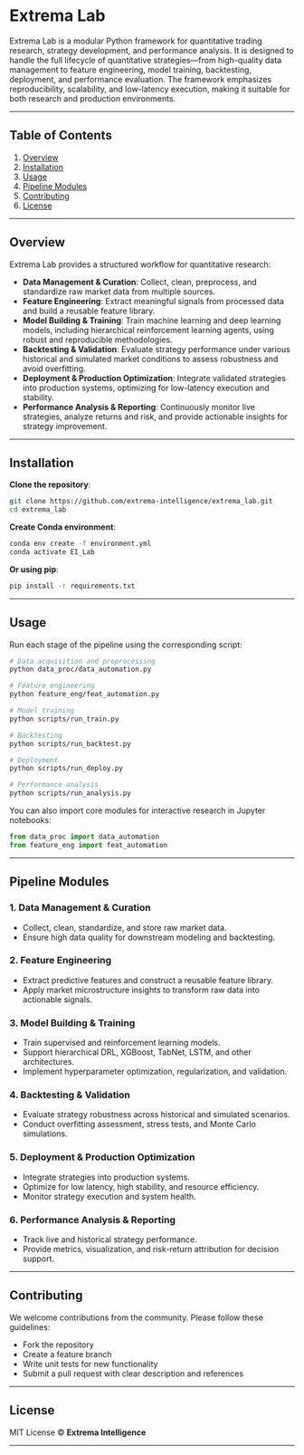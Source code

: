 # **Extrema Lab**

Extrema Lab is a modular Python framework for quantitative trading research, strategy development, and performance analysis. It is designed to handle the full lifecycle of quantitative strategies—from high-quality data management to feature engineering, model training, backtesting, deployment, and performance evaluation. The framework emphasizes reproducibility, scalability, and low-latency execution, making it suitable for both research and production environments.

---

## **Table of Contents**

1. [Overview](#overview)
2. [Installation](#installation)
3. [Usage](#usage)
4. [Pipeline Modules](#pipeline-modules)
5. [Contributing](#contributing)
6. [License](#license)

---

## **Overview**

Extrema Lab provides a structured workflow for quantitative research:

* **Data Management & Curation**: Collect, clean, preprocess, and standardize raw market data from multiple sources.
* **Feature Engineering**: Extract meaningful signals from processed data and build a reusable feature library.
* **Model Building & Training**: Train machine learning and deep learning models, including hierarchical reinforcement learning agents, using robust and reproducible methodologies.
* **Backtesting & Validation**: Evaluate strategy performance under various historical and simulated market conditions to assess robustness and avoid overfitting.
* **Deployment & Production Optimization**: Integrate validated strategies into production systems, optimizing for low-latency execution and stability.
* **Performance Analysis & Reporting**: Continuously monitor live strategies, analyze returns and risk, and provide actionable insights for strategy improvement.

---

## **Installation**

**Clone the repository**:

```bash
git clone https://github.com/extrema-intelligence/extrema_lab.git
cd extrema_lab
```

**Create Conda environment**:

```bash
conda env create -f environment.yml
conda activate EI_Lab
```

**Or using pip**:

```bash
pip install -r requirements.txt
```

---

## **Usage**

Run each stage of the pipeline using the corresponding script:

```bash
# Data acquisition and preprocessing
python data_proc/data_automation.py

# Feature engineering
python feature_eng/feat_automation.py

# Model training
python scripts/run_train.py

# Backtesting
python scripts/run_backtest.py

# Deployment
python scripts/run_deploy.py

# Performance analysis
python scripts/run_analysis.py
```

You can also import core modules for interactive research in Jupyter notebooks:

```python
from data_proc import data_automation
from feature_eng import feat_automation
```

---

## **Pipeline Modules**

### **1. Data Management & Curation**

* Collect, clean, standardize, and store raw market data.
* Ensure high data quality for downstream modeling and backtesting.

### **2. Feature Engineering**

* Extract predictive features and construct a reusable feature library.
* Apply market microstructure insights to transform raw data into actionable signals.

### **3. Model Building & Training**

* Train supervised and reinforcement learning models.
* Support hierarchical DRL, XGBoost, TabNet, LSTM, and other architectures.
* Implement hyperparameter optimization, regularization, and validation.

### **4. Backtesting & Validation**

* Evaluate strategy robustness across historical and simulated scenarios.
* Conduct overfitting assessment, stress tests, and Monte Carlo simulations.

### **5. Deployment & Production Optimization**

* Integrate strategies into production systems.
* Optimize for low latency, high stability, and resource efficiency.
* Monitor strategy execution and system health.

### **6. Performance Analysis & Reporting**

* Track live and historical strategy performance.
* Provide metrics, visualization, and risk-return attribution for decision support.

---

## **Contributing**

We welcome contributions from the community. Please follow these guidelines:

* Fork the repository
* Create a feature branch
* Write unit tests for new functionality
* Submit a pull request with clear description and references

---

## **License**

MIT License © **Extrema Intelligence**

---
